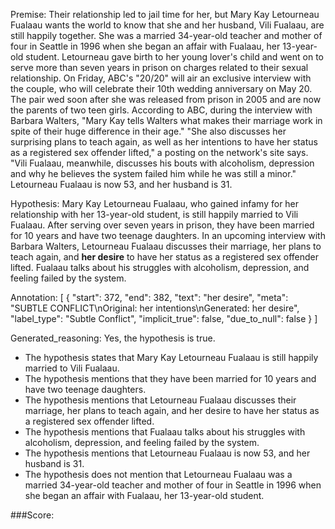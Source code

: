 
Premise:
Their relationship led to jail time for her, but Mary Kay Letourneau Fualaau wants the world to know that she and her husband, Vili Fualaau, are still happily together. She was a married 34-year-old teacher and mother of four in Seattle in 1996 when she began an affair with Fualaau, her 13-year-old student. Letourneau gave birth to her young lover's child and went on to serve more than seven years in prison on charges related to their sexual relationship. On Friday, ABC's "20/20" will air an exclusive interview with the couple, who will celebrate their 10th wedding anniversary on May 20. The pair wed soon after she was released from prison in 2005 and are now the parents of two teen girls. According to ABC, during the interview with Barbara Walters, "Mary Kay tells Walters what makes their marriage work in spite of their huge difference in their age." "She also discusses her surprising plans to teach again, as well as her intentions to have her status as a registered sex offender lifted," a posting on the network's site says. "Vili Fualaau, meanwhile, discusses his bouts with alcoholism, depression and why he believes the system failed him while he was still a minor." Letourneau Fualaau is now 53, and her husband is 31.


Hypothesis:
Mary Kay Letourneau Fualaau, who gained infamy for her relationship with her 13-year-old student, is still happily married to Vili Fualaau. After serving over seven years in prison, they have been married for 10 years and have two teenage daughters. In an upcoming interview with Barbara Walters, Letourneau Fualaau discusses their marriage, her plans to teach again, and **her desire** to have her status as a registered sex offender lifted. Fualaau talks about his struggles with alcoholism, depression, and feeling failed by the system.

Annotation:
[
  {
    "start": 372,
    "end": 382,
    "text": "her desire",
    "meta": "SUBTLE CONFLICT\nOriginal: her intentions\nGenerated: her desire",
    "label_type": "Subtle Conflict",
    "implicit_true": false,
    "due_to_null": false
  }
]

Generated_reasoning:
Yes, the hypothesis is true. 
- The hypothesis states that Mary Kay Letourneau Fualaau is still happily married to Vili Fualaau. 
- The hypothesis mentions that they have been married for 10 years and have two teenage daughters. 
- The hypothesis mentions that Letourneau Fualaau discusses their marriage, her plans to teach again, and her desire to have her status as a registered sex offender lifted. 
- The hypothesis mentions that Fualaau talks about his struggles with alcoholism, depression, and feeling failed by the system. 
- The hypothesis mentions that Letourneau Fualaau is now 53, and her husband is 31. 
- The hypothesis does not mention that Letourneau Fualaau was a married 34-year-old teacher and mother of four in Seattle in 1996 when she began an affair with Fualaau, her 13-year-old student.

###Score:
